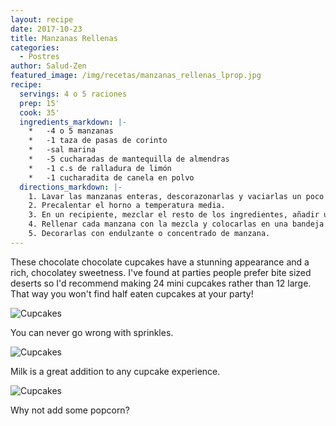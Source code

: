 ```yaml
---
layout: recipe
date: 2017-10-23
title: Manzanas Rellenas
categories:
  - Postres
author: Salud-Zen
featured_image: /img/recetas/manzanas_rellenas_lprop.jpg
recipe:
  servings: 4 o 5 raciones
  prep: 15'
  cook: 35'
  ingredients_markdown: |-
    *	-4 o 5 manzanas
    *	-1 taza de pasas de corinto
    *	-sal marina
    *	-5 cucharadas de mantequilla de almendras
    *	-1 c.s de ralladura de limón
    *	-1 cucharadita de canela en polvo
  directions_markdown: |-
    1. Lavar las manzanas enteras, descorazonarlas y vaciarlas un poco para el relleno.
    2. Precalentar el horno a temperatura media.
    3. En un recipiente, mezclar el resto de los ingredientes, añadir unas gotas de agua si fuera necesario y  formar una masa espesa.
    4. Rellenar cada manzana con la mezcla y colocarlas en una bandeja para horno y cocinarlas entre 25-35 min.
    5. Decorarlas con endulzante o concentrado de manzana.
---
```

These chocolate chocolate cupcakes have a stunning appearance and a rich, chocolatey sweetness. I've found at parties people prefer bite sized deserts so I'd recommend making 24 mini cupcakes rather than 12 large. That way you won't find half eaten cupcakes at your party!

![Cupcakes](https://images.unsplash.com/photo-1448131063153-f1e240f98a72?w=1560&h=940&fit=crop)

You can never go wrong with sprinkles.

![Cupcakes](https://images.unsplash.com/photo-1420730614543-e39f93134b0d?w=1560&h=940&fit=crop)

Milk is a great addition to any cupcake experience.

![Cupcakes](https://images.unsplash.com/photo-1457508252818-162dc1934c2f?w=1560&h=940&fit=crop)

Why not add some popcorn?
